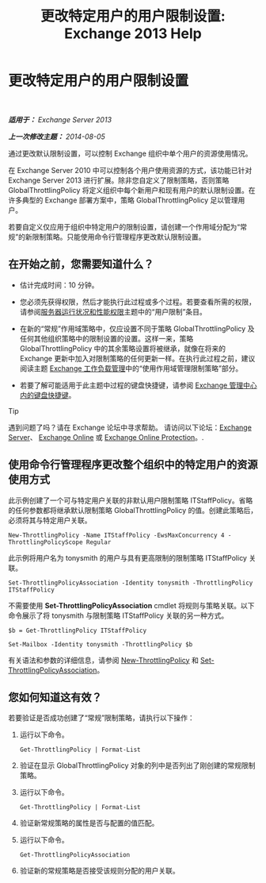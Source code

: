 ﻿---
title: '更改特定用户的用户限制设置: Exchange 2013 Help'
TOCTitle: 更改特定用户的用户限制设置
ms:assetid: c5f834d6-189d-485e-9800-5e0066815ecf
ms:mtpsurl: https://technet.microsoft.com/zh-cn/library/JJ863577(v=EXCHG.150)
ms:contentKeyID: 50556671
ms.date: 01/11/2018
mtps_version: v=EXCHG.150
ms.translationtype: HT
---

# 更改特定用户的用户限制设置

 

_**适用于：** Exchange Server 2013_

_**上一次修改主题：** 2014-08-05_

通过更改默认限制设置，可以控制 Exchange 组织中单个用户的资源使用情况。

在 Exchange Server 2010 中可以控制各个用户使用资源的方式，该功能已针对 Exchange Server 2013 进行扩展。除非您自定义了限制策略，否则策略 GlobalThrottlingPolicy 将定义组织中每个新用户和现有用户的默认限制设置。在许多典型的 Exchange 部署方案中，策略 GlobalThrottlingPolicy 足以管理用户。

若要自定义仅应用于组织中特定用户的限制设置，请创建一个作用域分配为“常规”的新限制策略。只能使用命令行管理程序更改默认限制设置。

## 在开始之前，您需要知道什么？

  - 估计完成时间：10 分钟。

  - 您必须先获得权限，然后才能执行此过程或多个过程。若要查看所需的权限，请参阅[服务器运行状况和性能权限](server-health-and-performance-permissions-exchange-2013-help.md)主题中的“用户限制”条目。

  - 在新的“常规”作用域策略中，仅应设置不同于策略 GlobalThrottlingPolicy 及任何其他组织策略中的限制设置的设置。这样一来，策略 GlobalThrottlingPolicy 中的其余策略设置将被继承，就像在将来的 Exchange 更新中加入对限制策略的任何更新一样。在执行此过程之前，建议阅读主题 [Exchange 工作负载管理](exchange-workload-management-exchange-2013-help.md)中的“使用作用域管理限制策略”部分。

  - 若要了解可能适用于此主题中过程的键盘快捷键，请参阅 [Exchange 管理中心内的键盘快捷键](keyboard-shortcuts-in-the-exchange-admin-center-exchange-online-protection-help.md)。

> [!TIP]  
> 遇到问题了吗？请在 Exchange 论坛中寻求帮助。 请访问以下论坛：<a href="https://go.microsoft.com/fwlink/p/?linkid=60612">Exchange Server</a>、 <a href="https://go.microsoft.com/fwlink/p/?linkid=267542">Exchange Online</a> 或 <a href="https://go.microsoft.com/fwlink/p/?linkid=285351">Exchange Online Protection</a>。.


## 使用命令行管理程序更改整个组织中的特定用户的资源使用方式

此示例创建了一个可与特定用户关联的非默认用户限制策略 ITStaffPolicy。省略的任何参数都将继承默认限制策略 GlobalThrottlingPolicy 的值。创建此策略后，必须将其与特定用户关联。

    New-ThrottlingPolicy -Name ITStaffPolicy -EwsMaxConcurrency 4 -ThrottlingPolicyScope Regular

此示例将用户名为 tonysmith 的用户与具有更高限制的限制策略 ITStaffPolicy 关联。

    Set-ThrottlingPolicyAssociation -Identity tonysmith -ThrottlingPolicy ITStaffPolicy

不需要使用 **Set-ThrottlingPolicyAssociation** cmdlet 将规则与策略关联。以下命令展示了将 tonysmith 与限制策略 ITStaffPolicy 关联的另一种方式。

```
$b = Get-ThrottlingPolicy ITStaffPolicy
```

```
Set-Mailbox -Identity tonysmith -ThrottlingPolicy $b
```

有关语法和参数的详细信息，请参阅 [New-ThrottlingPolicy](https://technet.microsoft.com/zh-cn/library/dd351045\(v=exchg.150\)) 和 [Set-ThrottlingPolicyAssociation](https://technet.microsoft.com/zh-cn/library/ff459231\(v=exchg.150\))。

## 您如何知道这有效？

若要验证是否成功创建了“常规”限制策略，请执行以下操作：

1.  运行以下命令。
    
        Get-ThrottlingPolicy | Format-List

2.  验证在显示 GlobalThrottlingPolicy 对象的列中是否列出了刚创建的常规限制策略。

3.  运行以下命令。
    
        Get-ThrottlingPolicy | Format-List

4.  验证新常规策略的属性是否与配置的值匹配。

5.  运行以下命令。
    
        Get-ThrottlingPolicyAssociation

6.  验证新的常规策略是否接受该规则分配的用户关联。

